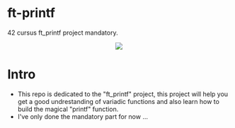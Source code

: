 # ft-printf
42 cursus ft_printf project mandatory.

</p>
<p align="center">  
<img src ="![Gif de texte simple en noir et blanc](https://user-images.githubusercontent.com/94490393/160689612-7ecdc657-6efe-421b-af8b-368ab2543c59.gif)">
</p>

# Intro

* This repo is dedicated to the "ft_printf" project, this project will help you get a good undrestanding of variadic functions and also learn how to build the magical "printf" function.
* I've only done the mandatory part for now ...

